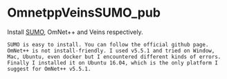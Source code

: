 # OmnetppVeinsSUMO_pub

Install [SUMO](https://github.com/DayuanTan/SUMO_dy_public), OmNet++ and Veins respectively.

`SUMO is easy to install. You can follow the official github page. OmNet++ is not install-friendly. I used v5.5.1 and tried on Window, Mac, Ubuntu, even docker but I encountered different kinds of errors. Finally I installed it on Ubuntu 16.04, which is the only platform I suggest for OmNet++ v5.5.1.`
